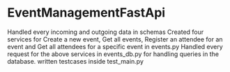 # EventManagementFastApi
Handled every incoming and outgoing data in schemas 
Created four services for Create a new event, Get all events, Register an attendee for an event and Get all attendees for a specific event in events.py
Handled every request for the  above services in events_db.py for handling queries in the  database.
written testcases inside test_main.py

